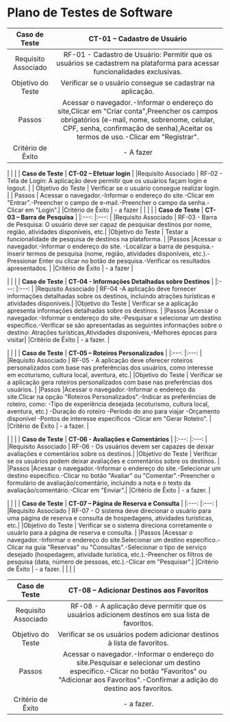 # Plano de Testes de Software

 
| **Caso de Teste** 	| **CT-01 –  Cadastro de Usuário** 	|
|:---:	|:---:	|
|	Requisito Associado 	|RF-01 - Cadastro de Usuário: Permitir que os usuários se cadastrem na plataforma para acessar funcionalidades exclusivas. |
| Objetivo do Teste 	| Verificar se o usuário consegue se cadastrar na aplicação. |
| Passos 	|Acessar o navegador.-Informar o endereço do site,Clicar em "Criar conta",Preencher os campos obrigatórios (e-mail, nome, sobrenome, celular, CPF, senha, confirmação de senha),Aceitar os termos de uso.-Clicar em "Registrar". |
|Critério de Êxito | - A fazer |

|  	|  	|
| **Caso de Teste** 	| **CT-02 – Efetuar login**	|
|Requisito Associado | RF-02 - Tela de Login: A aplicação deve permitir que os usuários façam login e logout. |
| Objetivo do Teste 	| Verificar se o usuário consegue realizar login. |
| Passos 	| Acessar o navegador.-Informar o endereço do site.-Clicar em "Entrar".-Preencher o campo de e-mail.-Preencher o campo da senha.-Clicar em "Login".|
|Critério de Êxito | - a fazer |
|  	|  	|
| **Caso de Teste** 	| **CT-03 –  Barra de Pesquisa** 	|
|:---:	|:---:	|
|Requisito Associado | RF-03 - Barra de Pesquisa: O usuário deve ser capaz de pesquisar destinos por nome, região, atividades disponíveis, etc.|
|Objetivo do Teste | Testar a funcionalidade de pesquisa de destinos na plataforma. |
|Passos |Acessar o navegador.-Informar o endereço do site. -Localizar a barra de pesquisa.-Inserir termos de pesquisa (nome, região, atividades disponíveis, etc.).-Pressionar Enter ou clicar no botão de pesquisa.-Verificar os resultados apresentados. |
|Critério de Êxito | -  a fazer |

|  	|  	|
| **Caso de Teste** 	| **CT-04 - Informações Detalhadas sobre Destinos** 	|
|:---:	|:---:	|
|Requisito Associado | RF-04 -A aplicação deve fornecer informações detalhadas sobre os destinos, incluindo atrações turísticas e atividades disponíveis.|
|Objetivo do Teste |  Verificar se a aplicação apresenta informações detalhadas sobre os destinos. |
|Passos |Acessar o navegador.-Informar o endereço do site.-Pesquisar e selecionar um destino específico.-Verificar se são apresentadas as seguintes informações sobre o destino: Atrações turísticas,Atividades disponíveis,-Melhores épocas para visitar|
|Critério de Êxito | -  a fazer. |

|  	|  	|
| **Caso de Teste** 	| **CT-05 – Roteiros Personalizados** 	|
|:---:	|:---:	|
|Requisito Associado | RF-05 - A aplicação deve oferecer roteiros personalizados com base nas preferências dos usuários, como interesse em ecoturismo, cultura local, aventura, etc.|
|Objetivo do Teste |  Verificar se a aplicação gera roteiros personalizados com base nas preferências dos usuários. |
|Passos |Acessar o navegador.-Informar o endereço do site.Clicar na opção "Roteiros Personalizados".-Indicar as preferências de roteiro, como:
-Tipo de experiência desejada (ecoturismo, cultura local, aventura, etc.)
-Duração do roteiro
-Período do ano para viajar
-Orçamento disponível
-Pontos de interesse específicos
-Clicar em "Gerar Roteiro". |
|Critério de Êxito | -  a fazer. |

|  	|  	|
| **Caso de Teste** 	| **CT-06 - Avaliações e Comentários** 	|
|:---:	|:---:	|
|Requisito Associado | RF-06 - Os usuários devem ser capazes de deixar avaliações e comentários sobre os destinos.|
|Objetivo do Teste |   Verificar se os usuários podem deixar avaliações e comentários sobre os destinos. |
|Passos |Acessar o navegador.-Informar o endereço do site.-Selecionar um destino específico.-Clicar no botão "Avaliar" ou "Comentar".-Preencher o formulário de avaliação/comentário, incluindo a nota e o texto da avaliação/comentário.-Clicar em "Enviar".|
|Critério de Êxito | -  a fazer. |

|  	|  	|
| **Caso de Teste** 	| **CT-07 – Página de Reserva e Consulta** 	|
|:---:	|:---:	|
|Requisito Associado |  RF-07 - O sistema deve direcionar o usuário para uma página de reserva e consulta de hospedagens, atividades turísticas, etc.|
|Objetivo do Teste |  Verificar se o sistema direciona corretamente o usuário para a página de reserva e consulta. |
|Passos |Acessar o navegador.-Informar o endereço do site.Selecionar um destino específico.-Clicar na guia "Reservas" ou "Consultas".-Selecionar o tipo de serviço desejado (hospedagem, atividade turística, etc.).-Preencher os filtros de pesquisa (data, número de pessoas, etc.).-Clicar em "Pesquisar".|
|Critério de Êxito | -  a fazer. |
|  	|  	|

| **Caso de Teste** 	| **CT-08 – Adicionar Destinos aos Favoritos** 	|
|:---:	|:---:	|
|Requisito Associado |  RF-08 - A aplicação deve permitir que os usuários adicionem destinos em sua lista de favoritos.|
|Objetivo do Teste |  Verificar se os usuários podem adicionar destinos à lista de favoritos. |
|Passos |Acessar o navegador.-Informar o endereço do site.Pesquisar e selecionar um destino específico.-Clicar no botão "Favoritos" ou "Adicionar aos Favoritos".-Confirmar a adição do destino aos favoritos.|
|Critério de Êxito | -  a fazer. |



